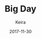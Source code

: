 ---
title: 'Big Day'
alt: 'Mysteries of the Arcana'
date: '2017-11-30'
author: 'Keira'
artist: 'Keira'
chapter: 'None'
filler: false
---